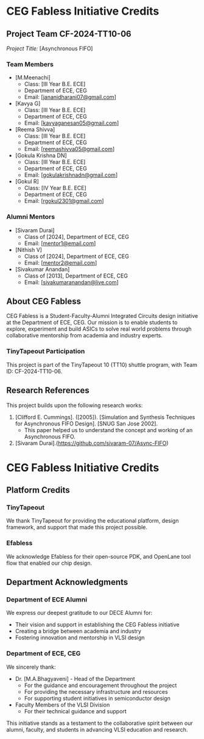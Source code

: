 # CEG Fabless Initiative Credits

## Project Team CF-2024-TT10-06
*Project Title:* [Asynchronous FIFO]

### Team Members
- [M.Meenachi]
  - Class: [III Year B.E. ECE]
  - Department of ECE, CEG
  - Email: [jananidharani07@gmail.com]
- [Kavya G]
  - Class: [III Year B.E. ECE]
  - Department of ECE, CEG
  - Email: [kavyaganesan05@gmail.com]
- [Reema Shivva]
  - Class: [III Year B.E. ECE]
  - Department of ECE, CEG
  - Email: [reemashivva05@gmail.com]
- [Gokula Krishna DN]
  - Class: [III Year B.E. ECE]
  - Department of ECE, CEG
  - Email: [gokulakrishnadn@gmail.com]
- [Gokul R]
  - Class: [IV Year B.E. ECE]
  - Department of ECE, CEG
  - Email: [rgokul2301@gmail.com]


### Alumni Mentors
- [Sivaram Durai]
  - Class of [2024], Department of ECE, CEG
  - Email: [mentor1@email.com]
- [Nithish V]
  - Class of [2024], Department of ECE, CEG
  - Email: [mentor2@email.com]
- [Sivakumar Anandan]
  - Class of [2013], Department of ECE, CEG
  - Email: [sivakumaranandan@live.com]


## About CEG Fabless
CEG Fabless is a Student-Faculty-Alumni Integrated Circuits design initiative at the Department of ECE, CEG. Our mission is to enable students to explore, experiment and build ASICs to solve real world problems through collaborative mentorship from academia and industry experts.

### TinyTapeout Participation
This project is part of the TinyTapeout 10 (TT10) shuttle program, with Team ID: CF-2024-TT10-06.

## Research References
This project builds upon the following research works:

1. [Clifford E. Cummings]. ([2005]). [Simulation and Synthesis Techniques for Asynchronous
FIFO Design]. [SNUG San Jose 2002].
   - This paper helped us to understand the concept and working of an Asynchronous FIFO.
2. [Sivaram Durai].(https://github.com/sivaram-07/Async-FIFO)

# CEG Fabless Initiative Credits
## Platform Credits

### TinyTapeout
We thank TinyTapeout for providing the educational platform, design framework, and support that made this project possible.

### Efabless
We acknowledge Efabless for their open-source PDK, and OpenLane tool flow that enabled our chip design.

## Department Acknowledgments

### Department of ECE Alumni
We express our deepest gratitude to our DECE Alumni for:
- Their vision and support in establishing the CEG Fabless initiative
- Creating a bridge between academia and industry
- Fostering innovation and mentorship in VLSI design

### Department of ECE, CEG
We sincerely thank:
- Dr. [M.A.Bhagyaveni] - Head of the Department
  - For the guidance and encouragement throughout the project
  - For providing the necessary infrastructure and resources
  - For supporting student initiatives in semiconductor design
- Faculty Members of the VLSI Division
  - For their technical guidance and support

This initiative stands as a testament to the collaborative spirit between our alumni, faculty, and students in advancing VLSI education and research.
